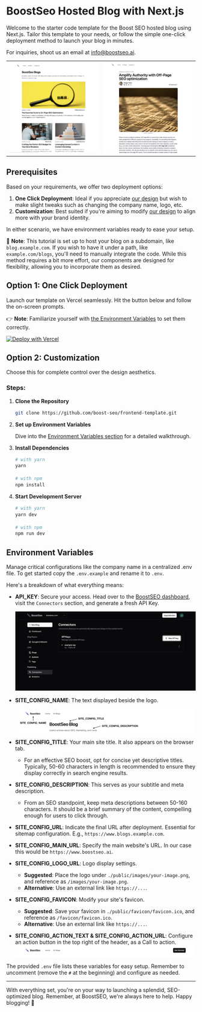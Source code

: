 # BoostSeo Hosted Blog with Next.js

Welcome to the starter code template for the Boost SEO hosted blog using Next.js. Tailor this template to your needs, or follow the simple one-click deployment method to launch your blog in minutes.

For inquiries, shoot us an email at info@boostseo.ai.



<table>
<tr>
<td>
<img src="./assets/example-2.png" alt="Blog Overview Page" width="500"/>
</td>
<td align="right">
<img src="./assets/example-1.png" alt="Blog Page" width="500"/>
</td>
</tr>
</table>


## Prerequisites

Based on your requirements, we offer two deployment options:

1. **One Click Deployment**: Ideal if you appreciate [our design](https://boostseo.ai/blogs) but wish to make slight tweaks such as changing the company name, logo, etc.
2. **Customization**: Best suited if you're aiming to modify [our design](https://boostseo.ai/blogs) to align more with your brand identity.

In either scenario, we have environment variables ready to ease your setup.

📌 **Note**: This tutorial is set up to host your blog on a subdomain, like `blog.example.com`. If you wish to have it under a path, like `example.com/blogs`, you'll need to manually integrate the code. While this method requires a bit more effort, our components are designed for flexibility, allowing you to incorporate them as desired.


## Option 1: One Click Deployment

Launch our template on Vercel seamlessly. Hit the button below and follow the on-screen prompts. 

👉 **Note**: Familiarize yourself with [the Environment Variables](#environment-variables) to set them correctly.

[![Deploy with Vercel](https://vercel.com/button)](https://vercel.com/new/clone?repository-url=https%3A%2F%2Fgithub.com%2Fboost-seo%2Ffrontend-template&env=API_KEY,SITE_CONFIG_NAME,SITE_CONFIG_TITLE,SITE_CONFIG_DESCRIPTION,SITE_CONFIG_URL,SITE_CONFIG_MAIN_URL,SITE_CONFIG_LOGO_URL,SITE_CONFIG_FAVICON,SITE_CONFIG_ACTION_TEXT,SITE_CONFIG_ACTION_URL&envDescription=https%3A%2F%2Fgithub.com%2Fboost-seo%2Ffrontend-template%2Fblob%2Fmain%2FREADME.md&envLink=https%3A%2F%2Fgithub.com%2Fboost-seo%2Ffrontend-template%2Fblob%2Fmain%2F.env.example&project-name=boostseo-frontend-nextjs&repository-name=boostseo-frontend-nextjs)

## Option 2: Customization

Choose this for complete control over the design aesthetics.

### Steps:

1. **Clone the Repository**
   ```bash
   git clone https://github.com/boost-seo/frontend-template.git
   ```

2. **Set up Environment Variables**
   
   Dive into the [Environment Variables section](#environment-variables) for a detailed walkthrough.

3. **Install Dependencies**
   ```bash
   # with yarn
   yarn

   # with npm
   npm install
   ```

4. **Start Development Server**
   ```bash
   # with yarn
   yarn dev

   # with npm
   npm run dev
   ```

## Environment Variables

Manage critical configurations like the company name in a centralized .env file. To get started copy the `.env.example` and rename it to `.env`.

 Here's a breakdown of what everything means:

- **API_KEY**: Secure your access. Head over to the [BoostSEO dashboard](https://boostseo.ai/dashboard), visit the `Connectors` section, and generate a fresh API Key.
  
  ![API Key](./assets/api-key.png)

- **SITE_CONFIG_NAME**: The text displayed beside the logo.
  
  ![Site Config](./assets/site-config.png)

- **SITE_CONFIG_TITLE**: Your main site title. It also appears on the browser tab.
  - For an effective SEO boost, opt for concise yet descriptive titles. Typically, 50-60 characters in length is recommended to ensure they display correctly in search engine results.

- **SITE_CONFIG_DESCRIPTION**: This serves as your subtitle and meta description.
  - From an SEO standpoint, keep meta descriptions between 50-160 characters. It should be a brief summary of the content, compelling enough for users to click through.

- **SITE_CONFIG_URL**: Indicate the final URL after deployment. Essential for sitemap configuration. E.g.,  `https://www.blogs.example.com`.

- **SITE_CONFIG_MAIN_URL**: Specify the main website's URL. In our case this would be `https://www.boostseo.ai`.

- **SITE_CONFIG_LOGO_URL**: Logo display settings.
  - **Suggested**: Place the logo under `./public/images/your-image.png`, and reference as `/images/your-image.png`.
  - **Alternative**: Use an external link like `https://...`.

- **SITE_CONFIG_FAVICON**: Modify your site's favicon.
  - **Suggested**: Save your favicon in `./public/favicon/favicon.ico`, and reference as `/favicon/favicon.ico`.
  - **Alternative**: Use an external link like `https://...`.

- **SITE_CONFIG_ACTION_TEXT & SITE_CONFIG_ACTION_URL**: Configure an action button in the top right of the header, as a Call to action.
  ![Call To Action](./assets/get-started.png)

The provided `.env` file lists these variables for easy setup. Remember to uncomment (remove the `#` at the beginning) and configure as needed.

---

With everything set, you're on your way to launching a splendid, SEO-optimized blog. Remember, at BoostSEO, we're always here to help. Happy blogging! 🚀